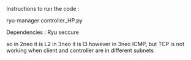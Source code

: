 Instructions to run the code :

ryu-manager controller_HP.py

Dependencies :
Ryu
seccure


so in 2neo it is L2
in 3neo it is l3
however in 3neo ICMP, but TCP is not working when client and controller are in different subnets

